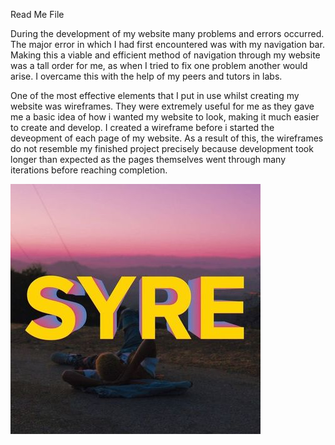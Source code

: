 Read Me File

During the development of my website many problems and errors occurred. The major error in which I had first encountered was with my navigation bar. Making this a viable and efficient method of navigation through my website was a tall order for me, as when I tried to fix one problem another would arise. I overcame this with the help of my peers and tutors in labs.

One of the most effective elements that I put in use whilst creating my website was wireframes.
They were extremely useful for me as they gave me a basic idea of how i wanted my website to look,
making it much easier to create and develop. I created a wireframe before i started the deveopment of each page of my website.
As a result of this, the wireframes do not resemble my finished project precisely because development took longer than expected 
as the pages themselves went through many iterations before reaching completion.

<img src="images/JadenSmithSyre.jpg" alt="Jaden Smith - Syre"/>
